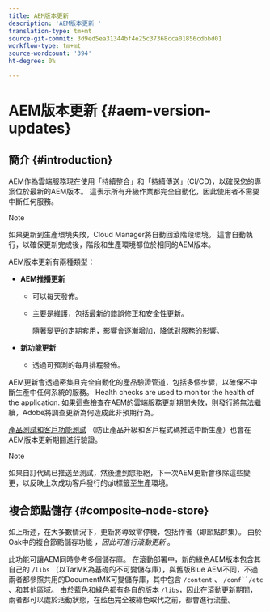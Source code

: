 ```yaml
---
title: AEM版本更新
description: 'AEM版本更新 '
translation-type: tm+mt
source-git-commit: 3d9ed5ea31344bf4e25c37368cca01856cdbbd01
workflow-type: tm+mt
source-wordcount: '394'
ht-degree: 0%

---
```



# AEM版本更新 {#aem-version-updates}

## 簡介 {#introduction}

AEM作為雲端服務現在使用「持續整合」和「持續傳送」(CI/CD)，以確保您的專案位於最新的AEM版本。 這表示所有升級作業都完全自動化，因此使用者不需要中斷任何服務。

>[!NOTE]
>如果更新到生產環境失敗，Cloud Manager將自動回滾階段環境。 這會自動執行，以確保更新完成後，階段和生產環境都位於相同的AEM版本。

AEM版本更新有兩種類型：

* **AEM推播更新**

   * 可以每天發佈。

   * 主要是維護，包括最新的錯誤修正和安全性更新。

      隨著變更的定期套用，影響會逐漸增加，降低對服務的影響。

* **新功能更新**

   * 透過可預測的每月排程發佈。

AEM更新會透過密集且完全自動化的產品驗證管道，包括多個步驟，以確保不中斷生產中任何系統的服務。 Health checks are used to monitor the health of the application. 如果這些檢查在AEM的雲端服務更新期間失敗，則發行將無法繼續，Adobe將調查更新為何造成此非預期行為。

[產品測試和客戶功能測試](https://docs.adobe.com/content/help/en/experience-manager-cloud-service/implementing/developing/understand-test-results.html#functional-testing) （防止產品升級和客戶程式碼推送中斷生產）也會在AEM版本更新期間進行驗證。

>[!NOTE]
>
>如果自訂代碼已推送至測試，然後遭到您拒絕，下一次AEM更新會移除這些變更，以反映上次成功客戶發行的git標籤至生產環境。

## 複合節點儲存 {#composite-node-store}

如上所述，在大多數情況下，更新將導致零停機，包括作者（即節點群集）。 由於Oak中的複合節點儲存功能 *，因此可進行滾動更新* 。

此功能可讓AEM同時參考多個儲存庫。 在滾動部署中，新的綠色AEM版本包含其自己的 `/libs` （以TarMK為基礎的不可變儲存庫），與舊版Blue AEM不同，不過兩者都參照共用的DocumentMK可變儲存庫，其中包含 `/content` 、 `/conf``/etc` 、和其他區域。 由於藍色和綠色都有各自的版本 `/libs`，因此在滾動更新期間，兩者都可以處於活動狀態，在藍色完全被綠色取代之前，都會進行流量。

